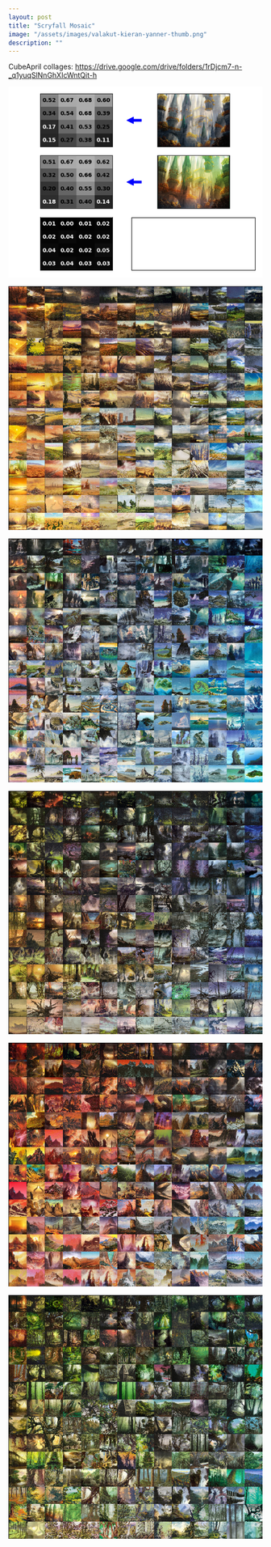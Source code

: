 ```yaml
---
layout: post
title: "Scryfall Mosaic"
image: "/assets/images/valakut-kieran-yanner-thumb.png"
description: ""
---
```


CubeApril collages: https://drive.google.com/drive/folders/1rDjcm7-n-_q1yuqSlNnGhXIcWntQit-h

![](/assets/images/mtg-match.png)

![](/assets/images/mtg-mosaic-plains.png)

![](/assets/images/mtg-mosaic-island.png)

![](/assets/images/mtg-mosaic-swamp.png)

![](/assets/images/mtg-mosaic-mountain.png)

![](/assets/images/mtg-mosaic-forest.png)
